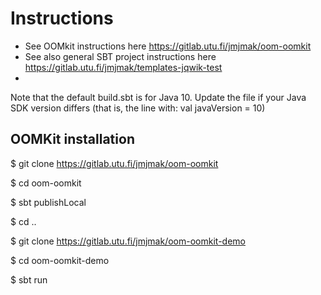 # Instructions

 - See OOMkit instructions here https://gitlab.utu.fi/jmjmak/oom-oomkit
 - See also general SBT project instructions here https://gitlab.utu.fi/jmjmak/templates-jqwik-test
 - 
Note that the default build.sbt is for Java 10. Update the file if your
Java SDK version differs (that is, the line with: val javaVersion = 10)

## OOMKit installation

$ git clone https://gitlab.utu.fi/jmjmak/oom-oomkit

$ cd oom-oomkit

$ sbt publishLocal

$ cd ..

$ git clone https://gitlab.utu.fi/jmjmak/oom-oomkit-demo

$ cd oom-oomkit-demo

$ sbt run